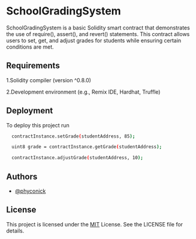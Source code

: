 
# SchoolGradingSystem

SchoolGradingSystem is a basic Solidity smart contract that demonstrates the use of require(), assert(), and revert() statements. This contract allows users to set, get, and adjust grades for students while ensuring certain conditions are met.


## Requirements

1.Solidity compiler (version ^0.8.0)

2.Development environment (e.g., Remix IDE, Hardhat, Truffle)
## Deployment

To deploy this project run

```bash
  contractInstance.setGrade(studentAddress, 85);
```
```bash
  uint8 grade = contractInstance.getGrade(studentAddress);

```
```bash
  contractInstance.adjustGrade(studentAddress, 10);
```


## Authors

- [@phyconick](https://github.com/phyconick)


## License

This project is licensed under the [MIT](https://choosealicense.com/licenses/mit/) License. See the LICENSE file for details.

